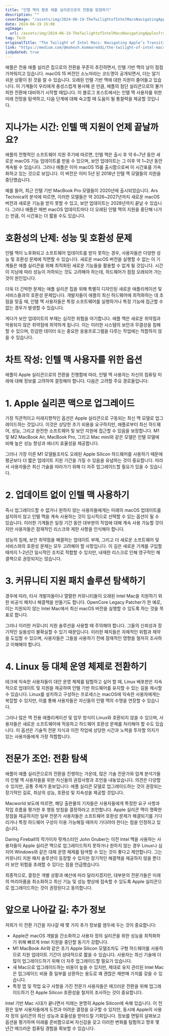```yaml
---
title: "인텔 맥의 황혼 애플 실리콘으로의 전환을 탐험하기"
description: ""
coverImage: "/assets/img/2024-06-19-TheTwilightofIntelMacsNavigatingApplesTransitiontoAppleSilicon_0.png"
date: 2024-06-19 15:08
ogImage:
  url: /assets/img/2024-06-19-TheTwilightofIntelMacsNavigatingApplesTransitiontoAppleSilicon_0.png
tag: Tech
originalTitle: "The Twilight of Intel Macs: Navigating Apple’s Transition to Apple Silicon"
link: "https://medium.com/@mahesh.kommareddi/the-twilight-of-intel-macs-navigating-apples-transition-to-apple-silicon-1b3a52c2c8ca"
isUpdated: true
---
```


애플은 전용 애플 실리콘 칩으로의 전환을 꾸준히 추진하면서, 인텔 기반 맥의 날이 점점 가까워지고 있습니다. macOS 15 버전인 소노마라는 코드명이 공개되면서, 더는 알기 쉬운 상황이 된 것을 알 수 있습니다. 오래된 인텔 기반 맥에 대한 지원이 줄어들고 있습니다. 이 기계들이 우리에게 충성스럽게 봉사해 온 만큼, 애플의 첨단 실리콘으로의 불가피한 전환에 대비하기 시작할 때입니다. 이 블로그 포스트에서는 인텔 맥 사용자를 위한 미래 전망을 탐색하고, 다음 단계에 대해 숙고할 때 도움이 될 통찰력을 제공할 것입니다.

# 지나가는 시간: 인텔 맥 지원이 언제 끝날까요?

애플의 전형적인 소프트웨어 지원 주기에 따르면, 인텔 맥은 출시 후 약 6~7년 동안 새로운 macOS 기능 업데이트를 받을 수 있으며, 보안 업데이트는 그 이후 약 1~2년 동안 계속될 수 있습니다. 그러나 애플은 이미 macOS 15를 출시함으로써 이 시간표를 가속화하고 있는 것으로 보입니다. 이 버전은 이미 5년 된 2018년 인텔 맥 모델들의 지원을 중단했습니다.

예를 들어, 최근 인텔 기반 MacBook Pro 모델들이 2020년에 출시되었습니다. Ars Technica의 분석에 따르면, 이러한 모델들은 약 2026~2027년까지 새로운 macOS 버전과 새로운 기능을 받지 못할 수 있고, 보안 업데이트는 2028년까지 끝날 수 있습니다. 그러나 애플은 매번 macOS 업데이트마다 더 오래된 인텔 맥의 지원을 중단해 나가는 만큼, 이 시간표는 더 짧을 수도 있습니다.

<!-- cozy-coder - 수평 -->

<ins class="adsbygoogle"
     style="display:block"
     data-ad-client="ca-pub-4877378276818686"
     data-ad-slot="1107185301"
     data-ad-format="auto"
     data-full-width-responsive="true"></ins>

<script>
     (adsbygoogle = window.adsbygoogle || []).push({});
</script>

# 호환성의 난제: 성능 및 호환성 문제

인텔 맥이 노후화되고 소프트웨어 업데이트를 받지 못하는 경우, 사용자들은 다양한 성능 및 호환성 문제에 직면할 수 있습니다. 새로운 macOS 버전을 실행할 수 없는 이 기계들은 애플 실리콘을 위해 최적화된 새로운 기능들을 활용할 수 없게 될 것입니다. 시간이 지남에 따라 성능이 저하되는 것도 고려해야 하는데, 하드웨어가 점점 오래되어 가는 것이 원인입니다.

더욱 더 긴박한 문제는 애플 실리콘 칩을 위해 특별히 디자인된 새로운 애플리케이션 및 서비스들과의 호환성 문제입니다. 개발자들이 애플의 최신 하드웨어에 최적화하는 데 초점을 맞출 때, 인텔 맥 사용자들은 특정 소프트웨어를 실행하거나 특정 기능에 접근할 수 없는 경우가 발생할 수 있습니다.

게다가 보안 업데이트의 부재는 심각한 위험을 야기합니다. 애플 맥은 새로운 취약점과 악용되지 않은 취약점에 취약하게 됩니다. 이는 이러한 시스템의 보안과 무결성을 침해할 수 있으며, 민감한 데이터 또는 중요한 응용프로그램을 다루는 작업에는 적합하지 않을 수 있습니다.

<!-- cozy-coder - 수평 -->

<ins class="adsbygoogle"
     style="display:block"
     data-ad-client="ca-pub-4877378276818686"
     data-ad-slot="1107185301"
     data-ad-format="auto"
     data-full-width-responsive="true"></ins>

<script>
     (adsbygoogle = window.adsbygoogle || []).push({});
</script>

# 차트 작성: 인텔 맥 사용자를 위한 옵션

애플이 Apple 실리콘으로의 전환을 진행함에 따라, 인텔 맥 사용자는 자신의 컴퓨팅 미래에 대해 정보를 고려하여 결정해야 합니다. 다음은 고려할 주요 경로들입니다:

# 1. Apple 실리콘 맥으로 업그레이드

가장 직관적이고 미래지향적인 옵션은 Apple 실리콘으로 구동되는 최신 맥 모델로 업그레이드하는 것입니다. 이것은 상당한 초기 비용을 요구하지만, 애플로부터 최신 하드웨어, 성능, 그리고 완전한 소프트웨어 및 보안 지원에 접근할 수 있음을 보장합니다. M1 및 M2 MacBook Air, MacBook Pro, 그리고 Mac mini와 같은 모델은 인텔 모델에 비해 높은 성능 향상과 에너지 효율성을 제공합니다.

<!-- cozy-coder - 수평 -->

<ins class="adsbygoogle"
     style="display:block"
     data-ad-client="ca-pub-4877378276818686"
     data-ad-slot="1107185301"
     data-ad-format="auto"
     data-full-width-responsive="true"></ins>

<script>
     (adsbygoogle = window.adsbygoogle || []).push({});
</script>

그러나 가장 이른 M1 모델들조차도 오래된 Apple Silicon 하드웨어를 사용하기 때문에 평균보다 더 짧은 업데이트 지원 기간을 가질 수 있음을 유념하는 것이 중요합니다. 따라서 사용자들은 최신 기술을 따라가기 위해 더 자주 업그레이드할 필요가 있을 수 있습니다.

# 2. 업데이트 없이 인텔 맥 사용하기

즉시 업그레이드할 수 없거나 원하지 않는 사용자들에게는 미래의 macOS 업데이트를 설치하지 않고 인텔 맥을 계속 사용하는 것이 임시적으로 선택할 수 있는 옵션이 될 수 있습니다. 이러한 기계들은 일정 기간 동안 대부분의 작업에 대해 계속 사용 가능할 것이지만 사용자들은 잠재적인 리스크와 제한 사항을 인식해야 합니다.

성능의 침체, 보안 취약점을 해결하는 업데이트 부재, 그리고 더 새로운 소프트웨어 및 서비스와의 호환성 문제는 모두 고려해야 할 사항입니다. 이 길은 새로운 기계를 구입할 때까지 1-2년간 일시적인 조치로 적합할 수 있지만, 내재한 리스크로 인해 영구적인 해결책으로 권장되지는 않습니다.

<!-- cozy-coder - 수평 -->

<ins class="adsbygoogle"
     style="display:block"
     data-ad-client="ca-pub-4877378276818686"
     data-ad-slot="1107185301"
     data-ad-format="auto"
     data-full-width-responsive="true"></ins>

<script>
     (adsbygoogle = window.adsbygoogle || []).push({});
</script>

# 3. 커뮤니티 지원 패치 솔루션 탐색하기

경우에 따라, 타사 개발자들이나 열렬한 커뮤니티들이 오래된 Intel Mac을 지원하기 위한 비공식 패치나 해결책을 만들기도 합니다. OpenCore Legacy Patcher가 한 예로, 이는 지원되지 않는 Intel Mac에서 최신 macOS 버전을 실행할 수 있도록 하는 것을 목표로 합니다.

그러나 이러한 커뮤니티 지원 솔루션을 사용할 때 주의해야 합니다. 그들의 신뢰성과 장기적인 실용성이 불확실할 수 있기 때문입니다. 이러한 패치들은 자체적인 위험과 제약을 도입할 수 있으며, 사용자들은 그들을 사용하기 전에 잠재적인 영향을 철저히 조사하고 이해해야 합니다.

# 4. Linux 등 대체 운영 체제로 전환하기

<!-- cozy-coder - 수평 -->

<ins class="adsbygoogle"
     style="display:block"
     data-ad-client="ca-pub-4877378276818686"
     data-ad-slot="1107185301"
     data-ad-format="auto"
     data-full-width-responsive="true"></ins>

<script>
     (adsbygoogle = window.adsbygoogle || []).push({});
</script>

테크에 익숙한 사용자들이 대안 운영 체제를 탐험하고 싶어 할 때, Linux 배포판은 지속적으로 업데이트 및 지원을 제공하여 인텔 기반 하드웨어를 유지할 수 있는 길을 제시할 수 있습니다. Linux를 설치하고 구성하는 프로세스는 macOS에 익숙한 사용자에게는 복잡할 수 있지만, 이를 통해 사용자들은 자신들의 인텔 맥의 수명을 연장할 수 있습니다.

그러나 많은 맥 전용 애플리케이션 및 업무 방식이 Linux와 호환되지 않을 수 있으며, 사용자들은 새로운 소프트웨어에 적응하고 하드웨어 호환성 문제를 처리해야 할 수도 있습니다. 이 옵션은 기술적 전문 지식과 이전 작업에 상당한 시간과 노력을 투자할 의지가 있는 사용자들에게 가장 적합합니다.

# 전문가 조언: 전환 탐색

애플이 애플 실리콘으로의 전환을 진행하는 가운데, 많은 기술 전문가와 업계 분석가들이 인텔 맥 사용자들을 위한 자신들의 권장사항과 조언을 내놓았습니다. 의견은 다양할 수 있지만, 공통 주제가 돋보입니다: 애플 실리콘 모델로 업그레이드하는 것이 권장되는 장기적인 길로, 최상의 성능, 호환성 및 지속성을 제공할 것입니다.

<!-- cozy-coder - 수평 -->

<ins class="adsbygoogle"
     style="display:block"
     data-ad-client="ca-pub-4877378276818686"
     data-ad-slot="1107185301"
     data-ad-format="auto"
     data-full-width-responsive="true"></ins>

<script>
     (adsbygoogle = window.adsbygoogle || []).push({});
</script>

Macworld 보도에 따르면, 해당 출판물의 기자들은 사용자들에게 특정한 요구 사항과 작업 흐름을 평가한 후 행동 방침을 결정하라고 조언합니다. Apple 실리콘 맥이 명확한 장점을 제공하지만 일부 전문가 사용자들은 소프트웨어 호환성 문제가 해결되기를 기다리거나 특정 하드웨어 구성이 이용 가능해질 때까지 기다려야 한다는 점을 인정하고 있습니다.

Daring Fireball의 작가이자 팟캐스터인 John Gruber는 이전 Intel 맥을 사용하는 사용자들이 Apple 실리콘 맥으로 업그레이드하지 못하거나 원하지 않는 경우 Linux나 심지어 Windows와 같은 대체 운영 체제를 탐색할 수 있는 것이 좋다고 제안합니다. 그는 커뮤니티 지원 패치 솔루션이 등장할 수 있지만 장기적인 해결책을 제공하지 않을 뿐더러 보안 위험을 초래할 수 있다는 점을 언급했습니다.

최종적으로, 결정은 개별 상황과 예산에 따라 달라지겠지만, 대부분의 전문가들은 미래의 머리아픔을 최소화하고 최신 기능 및 성능 향상에 접속할 수 있도록 Apple 실리콘으로 업그레이드하는 것이 권장된다고 동의합니다.

# 앞으로 나아갈 길: 추가 정보

<!-- cozy-coder - 수평 -->

<ins class="adsbygoogle"
     style="display:block"
     data-ad-client="ca-pub-4877378276818686"
     data-ad-slot="1107185301"
     data-ad-format="auto"
     data-full-width-responsive="true"></ins>

<script>
     (adsbygoogle = window.adsbygoogle || []).push({});
</script>

저희가 이 전환 기간을 지나갈 때 몇 가지 추가 정보를 염두에 두는 것이 중요합니다:

- Apple은 macOS 개발을 간소화하고 사용자 정의 실리콘을 위한 성능을 최적화하기 위해 빠르게 Intel 지원을 중단할 동기가 강합니다.
- M1 MacBook Air와 같은 초기 Apple Silicon 모델조차도 구형 하드웨어를 사용하므로 지원 업데이트 기간이 상대적으로 짧을 수 있습니다. 사용자는 최신 기술에 더 많이 업그레이드하기 위해 더 자주 업그레이드할 필요가 있습니다.
- 새 Mac으로 업그레이드하는 비용이 높을 수 있지만, 제대로 유지 관리된 Intel Mac은 업그레이드 비용 중 일부를 상환하는 용도로 꽤 괜찮은 재판매 가치를 갖을 수 있습니다.
- 특정 앱 및 작업 요구 사항을 가진 전문가 사용자들은 매끄러운 전환을 위해 업그레이드하기 전 Apple Silicon 호환성을 철저히 조사하는 것이 중요합니다.

Intel 기반 Mac 시대가 끝나면서 미래는 분명히 Apple Silicon에 속해 있습니다. 이 전환은 일부 사용자들에게 도전과 어려운 결정을 요구할 수 있지만, 동시에 Apple의 사용자 정의 실리콘의 최신 성능과 효율성을 받아드릴 기회입니다. 정보를 면밀히 살펴보고 옵션을 평가하며 미래를 준비함으로써 자신감을 갖고 이러한 변화를 탐험하고 향후 몇 년간 매끄러운 컴퓨팅 경험을 확보할 수 있습니다.
